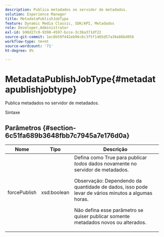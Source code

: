 ```yaml
---
description: Publica metadados no servidor de metadados.
solution: Experience Manager
title: MetadataPublishJobType
feature: Dynamic Media Classic, SDK/API, Metadados
role: Developer,Administrator
exl-id: b90d27c0-9398-4597-bcce-3c36a371df22
source-git-commit: 1ec8b59f442eb96c6c3f5f1405d57a38a86bd056
workflow-type: tm+mt
source-wordcount: '71'
ht-degree: 0%

---
```


# MetadataPublishJobType{#metadatapublishjobtype}

Publica metadados no servidor de metadados.

Sintaxe

## Parâmetros {#section-6c51fa689b3648fbb7c7945a7e176d0a}

<table id="table_23B5CFC5C3F946F9AFDB6A83A1AAB7AF"> 
 <thead> 
  <tr> 
   <th colname="col1" class="entry"> Nome </th> 
   <th colname="col2" class="entry"> Tipo </th> 
   <th colname="col3" class="entry"> Descrição </th> 
  </tr> 
 </thead>
 <tbody> 
  <tr> 
   <td colname="col1"> <span class="codeph"> <span class="varname"> forcePublish</span> </span> </td> 
   <td colname="col2"> <span class="codeph"> xsd:boolean</span> </td> 
   <td colname="col3">Defina como <span class="codeph"> True</span> para publicar <i>todos</i> dados novamente no servidor de metadados. <p>Observação:  Dependendo da quantidade de dados, isso pode levar de vários minutos a algumas horas. </p><p>Não defina esse parâmetro se quiser publicar somente metadados novos ou alterados. </p></td> 
  </tr> 
 </tbody> 
</table>
